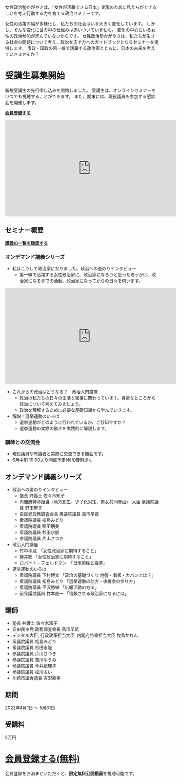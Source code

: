 女性政治塾かがやきは、「女性が活躍できる日本」実現のために私たちができることを考え行動する力を育てる政治セミナーです。

女性の活躍の幅が多様化し、私たちの社会はいま大きく変化しています。
しかし、そんな変化に世の中の仕組みは追いついていません。
変化の中心にいる女性の政治参加が進んでいないからです。
女性政治塾かがやきは、私たちが生きる社会の問題について考え、政治を志す方へのガイドブックとなるセミナーを提供します。
市政・国政の第一線で活躍する政治家とともに、日本の未来を考えていきませんか？

# 受講生募集開始
新規受講生の先行申し込みを開始しました。
受講生は、オンラインセミナーをいつでも視聴することができます。
また、期末には、現役議員も参加する懇談会を開催します。

**[会員登録する](https://members.kagayaki-juku.jp/signup)**

<iframe width="560" height="315" src="https://www.youtube.com/embed/LBD_nUMYIy8" title="YouTube video player" frameborder="0" allow="accelerometer; autoplay; clipboard-write; encrypted-media; gyroscope; picture-in-picture" allowfullscreen></iframe>

## セミナー概要
**[講義の一覧を確認する](https://members.kagayaki-juku.jp/videos/)**

### オンデマンド講義シリーズ
- 私はこうして政治家になりました。政治への道のりインタビュー
  - 第一線で活躍する女性政治家に、政治家になろうと思ったきっかけ、政治家になるまでの活動、政治家になってからの日々を伺います。

<iframe width="560" height="315" src="https://www.youtube.com/embed/oy8NuBWAye8" title="YouTube video player" frameborder="0" allow="accelerometer; autoplay; clipboard-write; encrypted-media; gyroscope; picture-in-picture" allowfullscreen></iframe>

- これからの政治はどうなる？　政治入門講座
  - 政治は私たちの日々の生活と密接に関わっています。身近なところから政治について考えてみましょう。
  - 政治を理解するために必要な基礎知識から学んでいきます。
- 解説！選挙運動のいろは
  - 選挙運動がどのように行われているか、ご存知ですか？
  - 選挙運動の実際の動きを実践的に解説します。

### 講師との交流会
- 現役議員や有識者と実際に交流できる機会です。
- 6月中旬 19:00より開催予定(参加費別途)。

## オンデマンド講義シリーズ
- 政治への道のりインタビュー
  - 塾長 弁護士 佐々木知子
  - 内閣府特命担当（地方創生、少子化対策、男女共同参画） 大臣 衆議院議員 野田聖子
  - 自民党政務調査会長 衆議院議員 高市早苗
  - 衆議院議員 松島みどり
  - 衆議院議員 稲田朋美
  - 衆議院議員 杉田水脈
  - 参議院議員 片山さつき
- 政治入門講座
  - 竹中平蔵　「女性政治家に期待すること」
  - 藤井聡 「女性政治家に期待すること」
  - ロバート・フェルドマン　「日米関係と経済」
- 選挙運動のいろは
  - 衆議院議員 下村博文 「政治の基礎づくり 地盤・看板・カバンとは？」
  - 衆議院議員 松島みどり 「選挙運動の仕方・後援会の作り方」
  - 衆議院議員 平沢勝栄 「広報活動の方法」
  - 前衆議院議員 竹本直一 「信頼される政治家になるには」

## 講師
- 塾長 弁護士 佐々木知子
- 自由民主党 政務調査会長 高市早苗
- デジタル大臣, 行政改革担当大臣, 内閣府特命担当大臣 牧島かれん
- 衆議院議員 松島みどり
- 衆議院議員 杉田水脈
- 参議院議員 片山さつき
- 参議院議員 吉川ゆうみ
- 参議院議員 今井絵理子
- 参議院議員 松川るい
- 川崎市議会議員 吉沢直美

## 期間
2022年4月1日 〜 5月31日

## 受講料
5万円

# [会員登録する(無料)](https://members.kagayaki-juku.jp/signup)
会員登録をお済ませいただくと、**限定無料公開動画**を視聴可能です。

